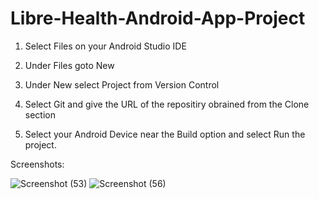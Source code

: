 # Libre-Health-Android-App-Project

1) Select Files on your Android Studio IDE

2) Under Files goto New

3) Under New select Project from Version Control

4) Select Git and give the URL of the repositiry obrained from the Clone section

5) Select your Android Device near the Build option and select Run the project.

Screenshots:

![Screenshot (53)](https://user-images.githubusercontent.com/54114888/77370236-7a1d3080-6d86-11ea-967f-3a83a2cc8f65.png)         ![Screenshot (56)](https://user-images.githubusercontent.com/54114888/77370341-ac2e9280-6d86-11ea-822d-c85d7548fbab.png) 
